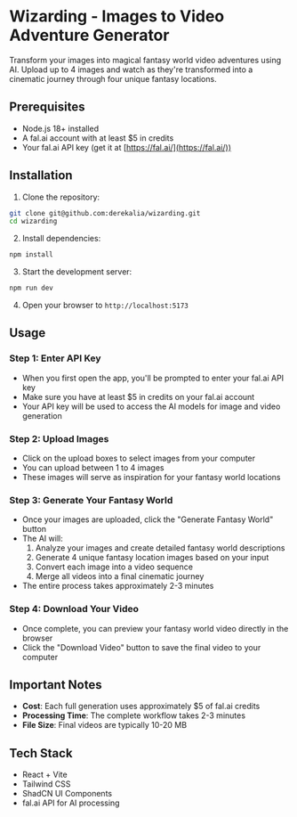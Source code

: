 # Wizarding - Images to Video Adventure Generator

Transform your images into magical fantasy world video adventures using AI. Upload up to 4 images and watch as they're transformed into a cinematic journey through four unique fantasy locations.

## Prerequisites

- Node.js 18+ installed
- A fal.ai account with at least $5 in credits
- Your fal.ai API key (get it at [https://fal.ai/](https://fal.ai/))

## Installation

1. Clone the repository:
```bash
git clone git@github.com:derekalia/wizarding.git
cd wizarding
```

2. Install dependencies:
```bash
npm install
```

3. Start the development server:
```bash
npm run dev
```

4. Open your browser to `http://localhost:5173`

## Usage

### Step 1: Enter API Key
- When you first open the app, you'll be prompted to enter your fal.ai API key
- Make sure you have at least $5 in credits on your fal.ai account
- Your API key will be used to access the AI models for image and video generation

### Step 2: Upload Images
- Click on the upload boxes to select images from your computer
- You can upload between 1 to 4 images
- These images will serve as inspiration for your fantasy world locations

### Step 3: Generate Your Fantasy World
- Once your images are uploaded, click the "Generate Fantasy World" button
- The AI will:
  1. Analyze your images and create detailed fantasy world descriptions
  2. Generate 4 unique fantasy location images based on your input
  3. Convert each image into a video sequence
  4. Merge all videos into a final cinematic journey
- The entire process takes approximately 2-3 minutes

### Step 4: Download Your Video
- Once complete, you can preview your fantasy world video directly in the browser
- Click the "Download Video" button to save the final video to your computer

## Important Notes

- **Cost**: Each full generation uses approximately $5 of fal.ai credits
- **Processing Time**: The complete workflow takes 2-3 minutes
- **File Size**: Final videos are typically 10-20 MB

## Tech Stack

- React + Vite
- Tailwind CSS
- ShadCN UI Components  
- fal.ai API for AI processing
